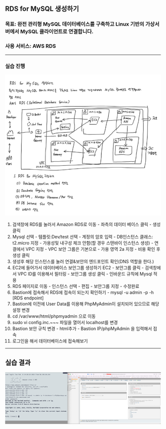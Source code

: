 ## RDS for MySQL 생성하기 

### 목표: 완전 관리형 MySQL 데이터베이스를 구축하고 Linux 기반의 가상서버에서 MySQL 클라이언트로 연결합니다.

### 사용 서비스: AWS RDS

---

### 실습 진행

![](https://raw.githubusercontent.com/C0deWave/aws_study/127ecde37cfc22fae7914f1a6f706f3a2cf3e01a/이미지/RDS%20for%20Mysql%20구성1.png)

1. 검색창에 RDS를 눌러서 Amazon RDS로 이동 - 좌측의 데이터 베이스 클릭 - 생성 클릭
2. Mysql 선택 - 템플릿:Dev/test 선택 - 계정의 암호 입력 - DB인스턴스 클래스: t2.micro 지정 - 가용성및 내구성 체크 안함(할 경우 스탠바이 인스턴스 생성) - 연결에서 VPC 지정 - VPC 보안 그룹은 기본으로 - 가용 영역 2a 지정 - 비용 확인 후 생성 클릭
3. 생성후 해당 인스턴스를 눌러 연결&보안의 엔드포인트 확인(DNS 역할을 한다.)
4. EC2에 들어가서 데이터베이스 보안그룹 생성하기 EC2 - 보안그룹 클릭 - 검색창에서 VPC ID를 이용해서 필터링 - 보안그룹 생성 클릭 - 인바운드 규칙에 Mysql 적용
5. RDS 페이지로 이동 - 인스턴스 선택 - 편집 - 보안그룹 지정 - 수정완료
6. Bastion에 접속해서 RDS에 접속이 되는지 확인하기 - mysql -u admin -p -h [RDS endpoint]
7. Bastion에 이전에 User Data를 이용해 PhpMyAdmin이 설치되어 있으므로 해당 설정 변경
8. cd /var/www/html/phpmyadmin 으로 이동
9. sudo vi config.inc.~~~ 파일을 열어서 localhost를 변경
10. Bastion 보안 규칙 변경 - html추가 - Bastion IP/phpMyAdmin 을 입력해서 접속
11. 로그인을 해서 데이터베이스에 접속해보기

--- 

## 실습 결과

![](https://raw.githubusercontent.com/C0deWave/aws_study/127ecde37cfc22fae7914f1a6f706f3a2cf3e01a/이미지/RDS%20for%20Mysql%20구성2.png)